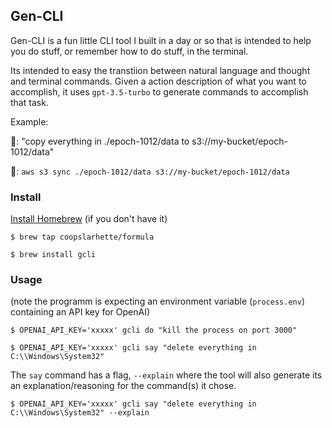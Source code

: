 ## Gen-CLI

Gen-CLI is a fun little CLI tool I built in a day or so that is intended to help you do stuff, or remember how to do stuff, in the terminal.

Its intended to easy the transtiion between natural language and thought and terminal commands. Given a action description of what you want to accomplish, it uses `gpt-3.5-turbo` to generate commands to accomplish that task.

Example:

🧑: "copy everything in ./epoch-1012/data to s3://my-bucket/epoch-1012/data"

🤖: `aws s3 sync ./epoch-1012/data s3://my-bucket/epoch-1012/data
`

### Install

[Install Homebrew](https://brew.sh/) (if you don't have it)

`$ brew tap coopslarhette/formula`

`$ brew install gcli`

### Usage

(note the programm is expecting an environment variable (`process.env`) containing an API key for OpenAI)

`$ OPENAI_API_KEY='xxxxx' gcli do "kill the process on port 3000"`

`$ OPENAI_API_KEY='xxxxx' gcli say "delete everything in C:\\Windows\System32"`

The `say` command has a flag, `--explain` where the tool will also generate its an explanation/reasoning for the command(s) it chose.

`$ OPENAI_API_KEY='xxxxx' gcli say "delete everything in C:\\Windows\System32" --explain`

